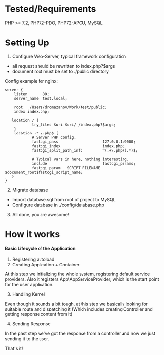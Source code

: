 # Tested/Requirements

PHP >= 7.2, PHP72-PDO, PHP72-APCU, MySQL

# Setting Up

1) Configure Web-Server, typical framework configuration
- all request should be rewritten to index.php?$args
- document root must be set to ./public directory

Config example for nginx:

    server {
        listen       80;
        server_name  test.local;

        root   /Users/dromazanov/Work/test/public;
        index index.php;

       location / {
                try_files $uri $uri/ /index.php?$args;
        }
        location ~* \.php$ {
                # Server PHP config.
                fastcgi_pass                    127.0.0.1:9000;
                fastcgi_index                   index.php;
                fastcgi_split_path_info         ^(.+\.php)(.*)$;

                # Typical vars in here, nothing interesting.
                include                         fastcgi_params;
                fastcgi_param   SCRIPT_FILENAME $document_root$fastcgi_script_name;
       }
    }


2) Migrate database
- Import database.sql from root of project to MySQL
- Configure database in ./config/database.php

3) All done, you are awesome!


# How it works


#### Basic Lifecycle of the Application

1) Registering autoload
2) Creating Application + Container

At this step we initializing the whole system, registering default service providers.
Also it registers App\AppServiceProvider, which is the start point for the user application.

3) Handling Kernel

Even though it sounds a bit tough, at this step we basically looking for suitable route and dispatching it (Which includes creating Controller and getting response content from it)

4) Sending Response

In the past step we've got the response from a controller and now we just sending it to the user.

That's it!